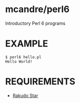 # mcandre/perl6

Introductory Perl 6 programs

# EXAMPLE

```
$ perl6 hello.pl
Hello World!
```

# REQUIREMENTS

* [Rakudo Star](http://rakudo.org/)
